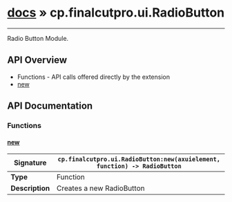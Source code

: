 # [docs](index.md) » cp.finalcutpro.ui.RadioButton
---

Radio Button Module.

## API Overview
* Functions - API calls offered directly by the extension
 * [new](#new)

## API Documentation

### Functions

#### [new](#new)
| <span style="font-align: left;">**Signature**</span> | <span style="font-align: left;">`cp.finalcutpro.ui.RadioButton:new(axuielement, function) -> RadioButton` </span>                                                |
| -----------------------------------------------------|---------------------------------------------------------------------------------------------------------|
| **Type**                                             | Function                                                                                         |
| **Description**                                      | Creates a new RadioButton                                                                                         |

